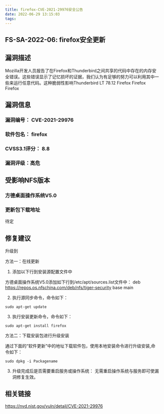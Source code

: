 ```yaml
---
title: firefox-CVE-2021-29976安全公告
date: 2022-06-29 13:15:03
tags:
---
```

## FS-SA-2022-06: firefox安全更新

## 漏洞描述

Mozilla开发人员报告了在Firefox和Thunderbird之间共享的代码中存在的内存安全错误。这些错误显示了记忆损坏的证据，我们认为有足够的努力可以利用其中一些来运行任意代码。这种脆弱性影响Thunderbird LT 78.12 Firefox Firefox Firefox 

## 漏洞信息

###    漏洞编号： CVE-2021-29976

###    软件包名： firefox

###    CVSS3.1评分： 8.8

###    漏洞评级：高危

## 受影响NFS版本

###    方德桌面操作系统V5.0

### 更新包下载地址

待定

## 修复建议

升级到 

方法一：在线更新

1. 添加以下行到安装源配置文件中

方德桌面操作系统V5.0添加如下行到/etc/apt/sources.list文件中：
deb https://repos.os.nfschina.com/deb/nfs/tiger-security base main

2. 执行源同步命令，命令如下：

```
sudo apt-get update
```

3. 执行安装更新命令，命令如下：

```
sudo apt-get install firefox
```

方法二：下载安装包进行升级安装

通过下面的“软件更新”中的地址下载软件包，使用本地安装命令进行升级安装,命令如下：

```
sudo dpkg -i Packagename
```

3. 升级完成后是否需要重启服务或操作系统：
   无需重启操作系统与服务即可使漏洞修复生效。

## 相关链接

https://nvd.nist.gov/vuln/detail/CVE-2021-29976
